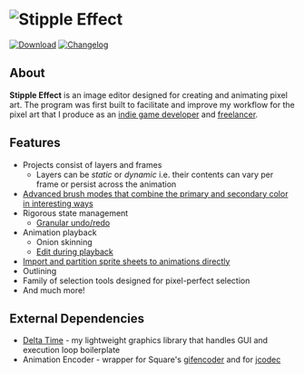 # ![Stipple Effect](https://i.imgur.com/CZhtaSP.gif)

[![Download](https://i.imgur.com/X6ClI06.png)](https://flinkerflitzer.itch.io/stipple-effect)
[![Changelog](https://i.imgur.com/IhJsonn.png)](https://github.com/jbunke/stipple-effect/blob/master/changelog.md)

## About
**Stipple Effect** is an image editor designed for creating and animating pixel art. The program was first built to facilitate and improve my workflow for the pixel art that I produce as an [indie game developer](https://flinkerflitzer.itch.io/) and [freelancer](https://www.fiverr.com/jordanbunke).

## Features
* Projects consist of layers and frames
  * Layers can be _static_ or _dynamic_ i.e. their contents can vary per frame or persist across the animation
* [Advanced brush modes that combine the primary and secondary color in interesting ways](https://i.imgur.com/USum331.gif)
* Rigorous state management
  * [Granular undo/redo](https://i.imgur.com/kL84ffp.gif)
* Animation playback
  * Onion skinning
  * [Edit during playback](https://i.imgur.com/n2H93Xr.gif)
* [Import and partition sprite sheets to animations directly](https://i.imgur.com/4OoRW4Q.gif)
* Outlining
* Family of selection tools designed for pixel-perfect selection
* And much more!

## External Dependencies
* [Delta Time](https://github.com/jbunke/delta-time) - my lightweight graphics library that handles GUI and execution loop boilerplate
* Animation Encoder - wrapper for Square's [gifencoder](https://github.com/square/gifencoder) and for [jcodec](https://github.com/jcodec/jcodec)
